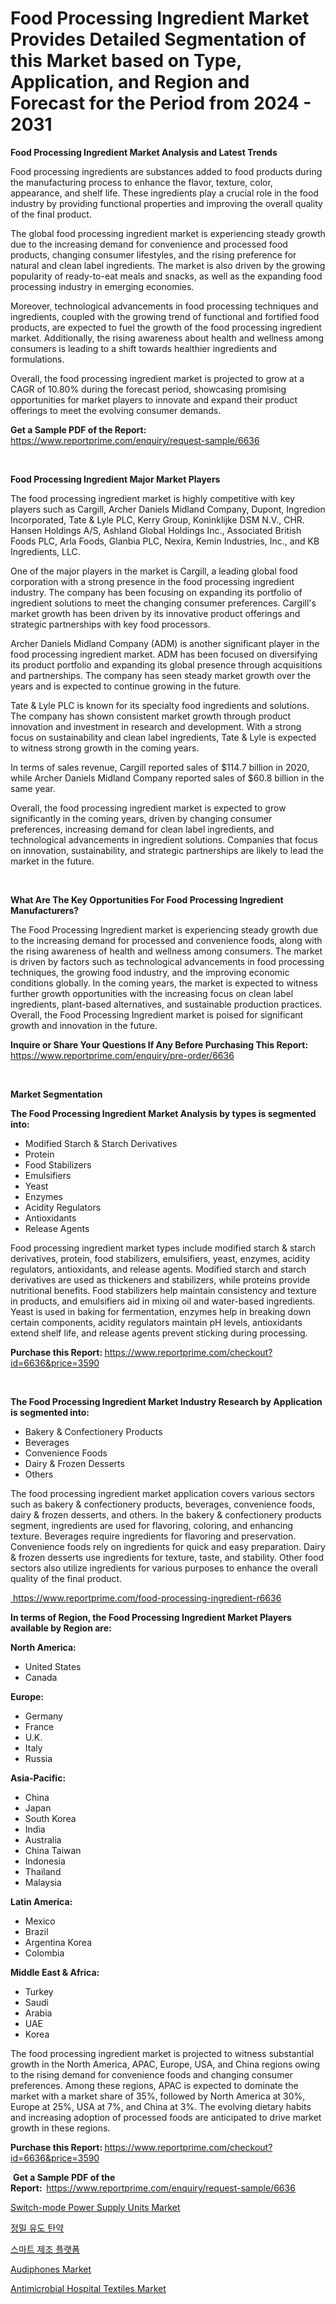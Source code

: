 <p><h1>Food Processing Ingredient Market Provides Detailed Segmentation of this Market based on Type, Application, and Region and Forecast for the Period from 2024 - 2031</h1></p><p><strong>Food Processing Ingredient Market Analysis and Latest Trends</strong></p>
<p><p>Food processing ingredients are substances added to food products during the manufacturing process to enhance the flavor, texture, color, appearance, and shelf life. These ingredients play a crucial role in the food industry by providing functional properties and improving the overall quality of the final product.</p><p>The global food processing ingredient market is experiencing steady growth due to the increasing demand for convenience and processed food products, changing consumer lifestyles, and the rising preference for natural and clean label ingredients. The market is also driven by the growing popularity of ready-to-eat meals and snacks, as well as the expanding food processing industry in emerging economies.</p><p>Moreover, technological advancements in food processing techniques and ingredients, coupled with the growing trend of functional and fortified food products, are expected to fuel the growth of the food processing ingredient market. Additionally, the rising awareness about health and wellness among consumers is leading to a shift towards healthier ingredients and formulations.</p><p>Overall, the food processing ingredient market is projected to grow at a CAGR of 10.80% during the forecast period, showcasing promising opportunities for market players to innovate and expand their product offerings to meet the evolving consumer demands.</p></p>
<p><strong>Get a Sample PDF of the Report:&nbsp;</strong> <a href="https://www.reportprime.com/enquiry/request-sample/6636">https://www.reportprime.com/enquiry/request-sample/6636</a></p>
<p>&nbsp;</p>
<p><strong>Food Processing Ingredient Major Market Players</strong></p>
<p><p>The food processing ingredient market is highly competitive with key players such as Cargill, Archer Daniels Midland Company, Dupont, Ingredion Incorporated, Tate & Lyle PLC, Kerry Group, Koninklijke DSM N.V., CHR. Hansen Holdings A/S, Ashland Global Holdings Inc., Associated British Foods PLC, Arla Foods, Glanbia PLC, Nexira, Kemin Industries, Inc., and KB Ingredients, LLC.</p><p>One of the major players in the market is Cargill, a leading global food corporation with a strong presence in the food processing ingredient industry. The company has been focusing on expanding its portfolio of ingredient solutions to meet the changing consumer preferences. Cargill's market growth has been driven by its innovative product offerings and strategic partnerships with key food processors.</p><p>Archer Daniels Midland Company (ADM) is another significant player in the food processing ingredient market. ADM has been focused on diversifying its product portfolio and expanding its global presence through acquisitions and partnerships. The company has seen steady market growth over the years and is expected to continue growing in the future.</p><p>Tate & Lyle PLC is known for its specialty food ingredients and solutions. The company has shown consistent market growth through product innovation and investment in research and development. With a strong focus on sustainability and clean label ingredients, Tate & Lyle is expected to witness strong growth in the coming years.</p><p>In terms of sales revenue, Cargill reported sales of $114.7 billion in 2020, while Archer Daniels Midland Company reported sales of $60.8 billion in the same year.</p><p>Overall, the food processing ingredient market is expected to grow significantly in the coming years, driven by changing consumer preferences, increasing demand for clean label ingredients, and technological advancements in ingredient solutions. Companies that focus on innovation, sustainability, and strategic partnerships are likely to lead the market in the future.</p></p>
<p>&nbsp;</p>
<p><strong>What Are The Key Opportunities For Food Processing Ingredient Manufacturers?</strong></p>
<p><p>The Food Processing Ingredient market is experiencing steady growth due to the increasing demand for processed and convenience foods, along with the rising awareness of health and wellness among consumers. The market is driven by factors such as technological advancements in food processing techniques, the growing food industry, and the improving economic conditions globally. In the coming years, the market is expected to witness further growth opportunities with the increasing focus on clean label ingredients, plant-based alternatives, and sustainable production practices. Overall, the Food Processing Ingredient market is poised for significant growth and innovation in the future.</p></p>
<p><strong>Inquire or Share Your Questions If Any Before Purchasing This Report:</strong> <a href="https://www.reportprime.com/enquiry/pre-order/6636">https://www.reportprime.com/enquiry/pre-order/6636</a></p>
<p>&nbsp;</p>
<p><strong>Market Segmentation</strong></p>
<p><strong>The Food Processing Ingredient Market Analysis by types is segmented into:</strong></p>
<p><ul><li>Modified Starch & Starch Derivatives</li><li>Protein</li><li>Food Stabilizers</li><li>Emulsifiers</li><li>Yeast</li><li>Enzymes</li><li>Acidity Regulators</li><li>Antioxidants</li><li>Release Agents</li></ul></p>
<p><p>Food processing ingredient market types include modified starch & starch derivatives, protein, food stabilizers, emulsifiers, yeast, enzymes, acidity regulators, antioxidants, and release agents. Modified starch and starch derivatives are used as thickeners and stabilizers, while proteins provide nutritional benefits. Food stabilizers help maintain consistency and texture in products, and emulsifiers aid in mixing oil and water-based ingredients. Yeast is used in baking for fermentation, enzymes help in breaking down certain components, acidity regulators maintain pH levels, antioxidants extend shelf life, and release agents prevent sticking during processing.</p></p>
<p><strong>Purchase this Report:&nbsp;</strong><a href="https://www.reportprime.com/checkout?id=6636&price=3590">https://www.reportprime.com/checkout?id=6636&price=3590</a></p>
<p>&nbsp;</p>
<p><strong>The Food Processing Ingredient Market Industry Research by Application is segmented into:</strong></p>
<p><ul><li>Bakery & Confectionery Products</li><li>Beverages</li><li>Convenience Foods</li><li>Dairy & Frozen Desserts</li><li>Others</li></ul></p>
<p><p>The food processing ingredient market application covers various sectors such as bakery & confectionery products, beverages, convenience foods, dairy & frozen desserts, and others. In the bakery & confectionery products segment, ingredients are used for flavoring, coloring, and enhancing texture. Beverages require ingredients for flavoring and preservation. Convenience foods rely on ingredients for quick and easy preparation. Dairy & frozen desserts use ingredients for texture, taste, and stability. Other food sectors also utilize ingredients for various purposes to enhance the overall quality of the final product.</p></p>
<p><a href="https://www.reportprime.com/food-processing-ingredient-r6636">&nbsp;https://www.reportprime.com/food-processing-ingredient-r6636</a></p>
<p><strong>In terms of Region, the Food Processing Ingredient Market Players available by Region are:</strong></p>
<p>
    <p> <strong> North America: </strong>
        <ul>
            <li>United States</li>
            <li>Canada</li>
        </ul>
        </p> 
    <p> <strong> Europe: </strong>
        <ul>
            <li>Germany</li>
            <li>France</li>
            <li>U.K.</li>
            <li>Italy</li>
            <li>Russia</li>
        </ul>
        </p> 
    <p> <strong> Asia-Pacific: </strong>
        <ul>
            <li>China</li>
            <li>Japan</li>
            <li>South Korea</li>
            <li>India</li>
            <li>Australia</li>
            <li>China Taiwan</li>
            <li>Indonesia</li>
            <li>Thailand</li>
            <li>Malaysia</li>
        </ul>
        </p> 
    <p> <strong> Latin America: </strong>
        <ul>
            <li>Mexico</li>
            <li>Brazil</li>
            <li>Argentina Korea</li>
            <li>Colombia</li>
        </ul>
        </p> 
    <p> <strong> Middle East & Africa: </strong>
        <ul>
            <li>Turkey</li>
            <li>Saudi</li>
            <li>Arabia</li>
            <li>UAE</li>
            <li>Korea</li>
        </ul>
    </p>
    </p>
<p><p>The food processing ingredient market is projected to witness substantial growth in the North America, APAC, Europe, USA, and China regions owing to the rising demand for convenience foods and changing consumer preferences. Among these regions, APAC is expected to dominate the market with a market share of 35%, followed by North America at 30%, Europe at 25%, USA at 7%, and China at 3%. The evolving dietary habits and increasing adoption of processed foods are anticipated to drive market growth in these regions.</p></p>
<p><strong>Purchase this Report: </strong><a href="https://www.reportprime.com/checkout?id=6636&price=3590">https://www.reportprime.com/checkout?id=6636&price=3590</a></p>
<p>&nbsp;<strong>Get a Sample PDF of the Report:&nbsp;&nbsp;</strong><a href="https://www.reportprime.com/enquiry/request-sample/6636">https://www.reportprime.com/enquiry/request-sample/6636</a></p>
<p><strong></strong></p>
<p><p><a href="https://medium.com/@dhjdj3783/switch-mode-power-supply-units-market-forecasts-market-trends-and-impact-analysis-2024-2031-cd27359bb45a">Switch-mode Power Supply Units Market</a></p><p><a href="https://medium.com/@suriyaltarun000_56839/%EC%A0%95%EB%B0%80-%EC%9C%A0%EB%8F%84-%ED%83%84%EC%95%BD-%EC%8B%9C%EC%9E%A5-%EA%B8%80%EB%A1%9C%EB%B2%8C-%EC%8B%9C%EC%9E%A5-%EC%A0%90%EC%9C%A0%EC%9C%A8-%EB%B0%8F-%EC%88%9C%EC%9C%84-%EC%A0%84%EC%B2%B4-%ED%8C%90%EB%A7%A4-%EB%B0%8F-%EC%88%98%EC%9A%94-%EC%98%88%EC%B8%A1-2024-2031-38730a38cef1">정밀 유도 탄약</a></p><p><a href="https://medium.com/@suriyaltarun000_56839/%EA%B8%80%EB%A1%9C%EB%B2%8C-%EC%8A%A4%EB%A7%88%ED%8A%B8-%EC%A0%9C%EC%A1%B0-%ED%94%8C%EB%9E%AB%ED%8F%BC-%EC%8B%9C%EC%9E%A5-%EC%A0%9C%ED%92%88-%EC%9C%A0%ED%98%95-%EC%9D%91%EC%9A%A9-%EB%B6%84%EC%95%BC-%EC%A7%80%EC%97%AD-%EB%B0%8F-%EA%B8%B0%EC%97%85%EB%B3%84-%EC%82%B0%EC%97%85-%EC%84%B8%EA%B7%B8%EB%A8%BC%ED%8A%B8-%EC%A0%84%EB%A7%9D-%EC%8B%9C%EC%9E%A5-%ED%8F%89%EA%B0%80-%EA%B2%BD%EC%9F%81-%EC%83%81%ED%99%A9-%ED%8A%B8%EB%A0%8C%EB%93%9C-%EB%B0%8F-%EC%98%88%EC%B8%A1-2024-2031-12218a07de05">스마트 제조 플랫폼</a></p><p><a href="https://issuu.com/reportprime-2/docs/audiphones-market-size-2030.pptx">Audiphones Market</a></p><p><a href="https://issuu.com/reportprime-2/docs/antimicrobial-hospital-textiles-market-size-2030.p">Antimicrobial Hospital Textiles Market</a></p></p>